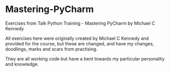 # Mastering-PyCharm
Exercises from Talk Python Training - Mastering PyCharm by Michael C Kennedy

All exercises here were originally created by Michael C Kennedy and provided for the course,
but these are changed, and have my changes, doodlings, marks and scars from practising.

They are all working code but have a bent towards my particular personality and knowledge.


